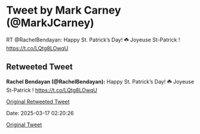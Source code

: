 # Tweet by Mark Carney (@MarkJCarney)

RT @RachelBendayan: Happy St. Patrick’s Day! 
☘️
Joyeuse St-Patrick ! https://t.co/LQtg8LOwqU

## Retweeted Tweet

**Rachel Bendayan (@RachelBendayan):** Happy St. Patrick’s Day! 
☘️
Joyeuse St-Patrick ! https://t.co/LQtg8LOwqU

[Original Retweeted Tweet](https://x.com/RachelBendayan/status/1901373690178322942)

Date: 2025-03-17 02:20:26

[Original Tweet](https://x.com/MarkJCarney/status/1901458574045323540)
